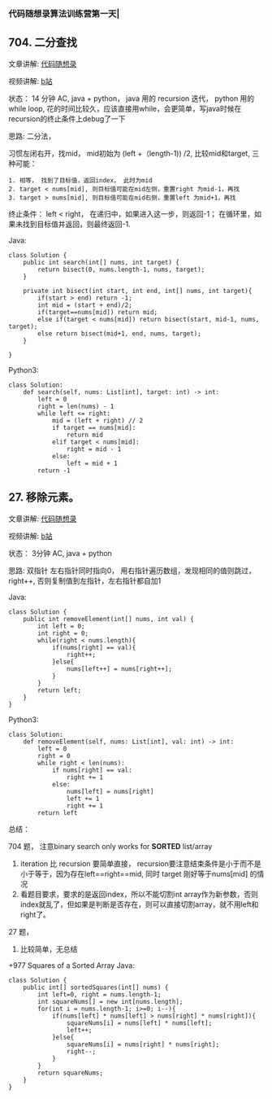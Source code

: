 ### 代码随想录算法训练营第一天| 
## 704. 二分查找
文章讲解: [代码随想录](https://programmercarl.com/0704.%E4%BA%8C%E5%88%86%E6%9F%A5%E6%89%BE.html)

视频讲解: [b站](https://www.bilibili.com/video/BV1fA4y1o715)

状态： 14 分钟 AC, java + python， java 用的 recursion 迭代， python 用的while loop, 花的时间比较久，应该直接用while，会更简单，写java时候在recursion的终止条件上debug了一下

思路: 二分法，

习惯左闭右开，找mid， mid初始为 (left +（length-1)) /2, 比较mid和target, 三种可能：
    
    1. 相等， 找到了目标值，返回index， 此时为mid
    2. target < nums[mid], 则目标值可能在mid左侧，重置right 为mid-1，再找
    3. target > nums[mid], 则目标值可能在mid右侧，重置left 为mid+1，再找

终止条件： left < right， 在递归中，如果进入这一步，则返回-1； 在循环里，如果未找到目标值并返回，则最终返回-1.

Java:
```
class Solution {
    public int search(int[] nums, int target) {
        return bisect(0, nums.length-1, nums, target);
    }

    private int bisect(int start, int end, int[] nums, int target){
        if(start > end) return -1;
        int mid = (start + end)/2;
        if(target==nums[mid]) return mid;
        else if(target < nums[mid]) return bisect(start, mid-1, nums, target);
        else return bisect(mid+1, end, nums, target);
    }

}
```
Python3:
```
class Solution:
    def search(self, nums: List[int], target: int) -> int:
        left = 0
        right = len(nums) - 1
        while left <= right:
            mid = (left + right) // 2
            if target == nums[mid]:
                return mid
            elif target < nums[mid]:
                right = mid - 1
            else:
                left = mid + 1
        return -1
```


## 27. 移除元素。
文章讲解: [代码随想录](https://programmercarl.com/0027.%E7%A7%BB%E9%99%A4%E5%85%83%E7%B4%A0.html)

视频讲解: [b站](https://www.bilibili.com/video/BV12A4y1Z7LP)

状态： 3分钟 AC, java + python

思路: 双指针
左右指针同时指向0， 用右指针遍历数组，发现相同的值则跳过，right++, 否则复制值到左指针，左右指针都自加1

Java:
```
class Solution {
    public int removeElement(int[] nums, int val) {
        int left = 0;
        int right = 0;
        while(right < nums.length){
            if(nums[right] == val){
                right++;
            }else{
                nums[left++] = nums[right++];
            }
        }
        return left;
    }
}
```
Python3:
```
class Solution:
    def removeElement(self, nums: List[int], val: int) -> int:
        left = 0
        right = 0
        while right < len(nums):
            if nums[right] == val:
                right += 1
            else:
                nums[left] = nums[right]
                left += 1
                right += 1
        return left
```

总结：

704 题， 注意binary search only works for  **SORTED** list/array
 1.  iteration 比 recursion 要简单直接， recursion要注意结束条件是小于而不是小于等于，因为存在left==right==mid, 同时 target 刚好等于nums[mid] 的情况
 2.  看题目要求，要求的是返回index，所以不能切割int array作为新参数，否则index就乱了，但如果是判断是否存在，则可以直接切割array，就不用left和right了。

27 题，
 1.  比较简单，无总结


+977 Squares of a Sorted Array
Java:
```
class Solution {
    public int[] sortedSquares(int[] nums) {
        int left=0, right = nums.length-1;
        int squareNums[] = new int[nums.length];
        for(int i = nums.length-1; i>=0; i--){
            if(nums[left] * nums[left] > nums[right] * nums[right]){
                squareNums[i] = nums[left] * nums[left];
                left++;
            }else{
                squareNums[i] = nums[right] * nums[right];
                right--;
            }
        }
        return squareNums;
    }
}
```
